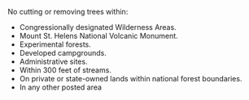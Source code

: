 No cutting or removing trees within:

* Congressionally designated Wilderness Areas.
* Mount St. Helens National Volcanic Monument.
* Experimental forests.
* Developed campgrounds.
* Administrative sites.
* Within 300 feet of streams.
* On private or state-owned lands within national forest boundaries.
* In any other posted area
